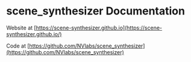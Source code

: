 # scene_synthesizer Documentation

Website at [https://scene-synthesizer.github.io](https://scene-synthesizer.github.io/)

Code at [https://github.com/NVlabs/scene_synthesizer](https://github.com/NVlabs/scene_synthesizer)
